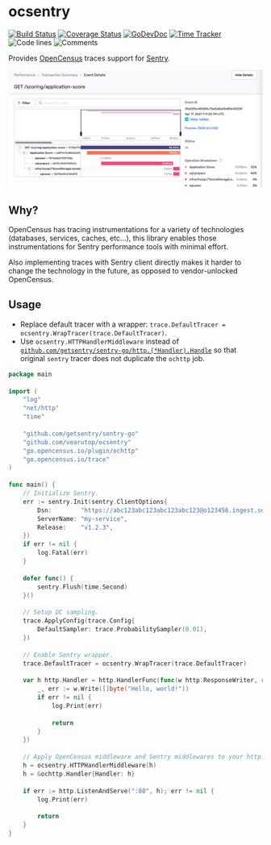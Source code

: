 # ocsentry

[![Build Status](https://github.com/vearutop/ocsentry/workflows/test-unit/badge.svg)](https://github.com/vearutop/ocsentry/actions?query=branch%3Amaster+workflow%3Atest-unit)
[![Coverage Status](https://codecov.io/gh/vearutop/ocsentry/branch/master/graph/badge.svg)](https://codecov.io/gh/vearutop/ocsentry)
[![GoDevDoc](https://img.shields.io/badge/dev-doc-00ADD8?logo=go)](https://pkg.go.dev/github.com/vearutop/ocsentry)
[![Time Tracker](https://wakatime.com/badge/github/vearutop/ocsentry.svg)](https://wakatime.com/badge/github/vearutop/ocsentry)
![Code lines](https://sloc.xyz/github/vearutop/ocsentry/?category=code)
![Comments](https://sloc.xyz/github/vearutop/ocsentry/?category=comments)

Provides [OpenCensus](https://github.com/opencensus-integrations) traces support for [Sentry](https://sentry.io/).

![Sentry Trace](./sentry-trace.png)

## Why?

OpenCensus has tracing instrumentations for a variety of technologies (databases, services, caches, etc...), this
library enables those instrumentations for Sentry performance tools with minimal effort.

Also implementing traces with Sentry client directly makes it harder to change the technology in the future, as opposed
to vendor-unlocked OpenCensus.

## Usage

* Replace default tracer with a wrapper: `trace.DefaultTracer = ocsentry.WrapTracer(trace.DefaultTracer)`.
* Use `ocsentry.HTTPHandlerMiddleware` instead
  of [`github.com/getsentry/sentry-go/http.(*Handler).Handle`](https://pkg.go.dev/github.com/getsentry/sentry-go/http#Handler.Handle)
  so that original `sentry` tracer does not duplicate the `ochttp` job.

```go
package main

import (
	"log"
	"net/http"
	"time"

	"github.com/getsentry/sentry-go"
	"github.com/vearutop/ocsentry"
	"go.opencensus.io/plugin/ochttp"
	"go.opencensus.io/trace"
)

func main() {
	// Initialize Sentry.
	err := sentry.Init(sentry.ClientOptions{
		Dsn:        "https://abc123abc123abc123abc123@o123456.ingest.sentry.io/1234567",
		ServerName: "my-service",
		Release:    "v1.2.3",
	})
	if err != nil {
		log.Fatal(err)
	}

	defer func() {
		sentry.Flush(time.Second)
	}()

	// Setup OC sampling.
	trace.ApplyConfig(trace.Config{
		DefaultSampler: trace.ProbabilitySampler(0.01),
	})

	// Enable Sentry wrapper.
	trace.DefaultTracer = ocsentry.WrapTracer(trace.DefaultTracer)

	var h http.Handler = http.HandlerFunc(func(w http.ResponseWriter, r *http.Request) {
		_, err := w.Write([]byte("Hello, world!"))
		if err != nil {
			log.Print(err)

			return
		}
	})

	// Apply OpenCensus middleware and Sentry middlewares to your http.Handler.
	h = ocsentry.HTTPHandlerMiddleware(h)
	h = &ochttp.Handler{Handler: h}

	if err := http.ListenAndServe(":80", h); err != nil {
		log.Print(err)

		return
	}
}

```